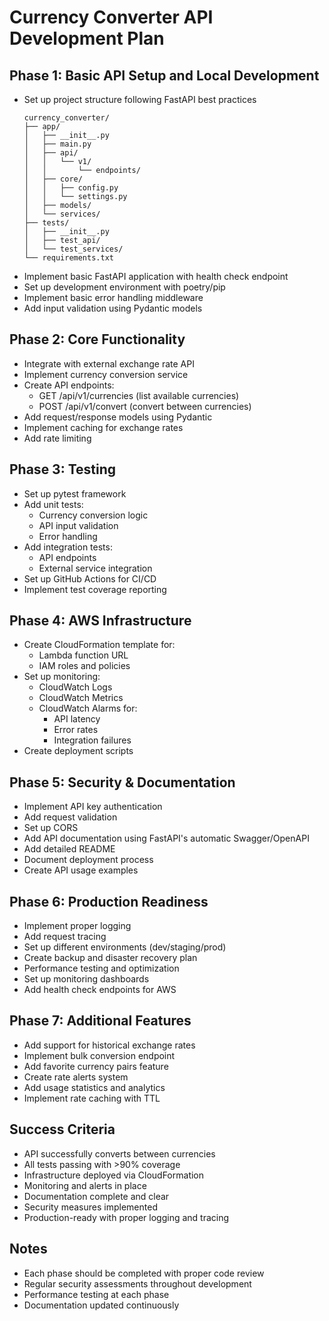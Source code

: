 # Currency Converter API Development Plan

## Phase 1: Basic API Setup and Local Development
- Set up project structure following FastAPI best practices
  ```
  currency_converter/
  ├── app/
  │   ├── __init__.py
  │   ├── main.py
  │   ├── api/
  │   │   └── v1/
  │   │       └── endpoints/
  │   ├── core/
  │   │   ├── config.py
  │   │   └── settings.py
  │   ├── models/
  │   └── services/
  ├── tests/
  │   ├── __init__.py
  │   ├── test_api/
  │   └── test_services/
  └── requirements.txt
  ```
- Implement basic FastAPI application with health check endpoint
- Set up development environment with poetry/pip
- Implement basic error handling middleware
- Add input validation using Pydantic models

## Phase 2: Core Functionality
- Integrate with external exchange rate API
- Implement currency conversion service
- Create API endpoints:
  - GET /api/v1/currencies (list available currencies)
  - POST /api/v1/convert (convert between currencies)
- Add request/response models using Pydantic
- Implement caching for exchange rates
- Add rate limiting

## Phase 3: Testing
- Set up pytest framework
- Add unit tests:
  - Currency conversion logic
  - API input validation
  - Error handling
- Add integration tests:
  - API endpoints
  - External service integration
- Set up GitHub Actions for CI/CD
- Implement test coverage reporting

## Phase 4: AWS Infrastructure
- Create CloudFormation template for:
  - Lambda function URL
  - IAM roles and policies
- Set up monitoring:
  - CloudWatch Logs
  - CloudWatch Metrics
  - CloudWatch Alarms for:
    - API latency
    - Error rates
    - Integration failures
- Create deployment scripts

## Phase 5: Security & Documentation
- Implement API key authentication
- Add request validation
- Set up CORS
- Add API documentation using FastAPI's automatic Swagger/OpenAPI
- Add detailed README
- Document deployment process
- Create API usage examples

## Phase 6: Production Readiness
- Implement proper logging
- Add request tracing
- Set up different environments (dev/staging/prod)
- Create backup and disaster recovery plan
- Performance testing and optimization
- Set up monitoring dashboards
- Add health check endpoints for AWS

## Phase 7: Additional Features
- Add support for historical exchange rates
- Implement bulk conversion endpoint
- Add favorite currency pairs feature
- Create rate alerts system
- Add usage statistics and analytics
- Implement rate caching with TTL

## Success Criteria
- API successfully converts between currencies
- All tests passing with >90% coverage
- Infrastructure deployed via CloudFormation
- Monitoring and alerts in place
- Documentation complete and clear
- Security measures implemented
- Production-ready with proper logging and tracing

## Notes
- Each phase should be completed with proper code review
- Regular security assessments throughout development
- Performance testing at each phase
- Documentation updated continuously